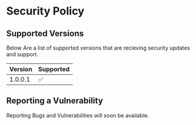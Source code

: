 # Security Policy

## Supported Versions

Below Are a list of supported versions that are recieving security updates and support.

| Version   | Supported          |
| --------- | ------------------ |
| 1.0.0.1   | :white_check_mark: |

## Reporting a Vulnerability

Reporting Bugs and Vulnerabilities will soon be available. 
